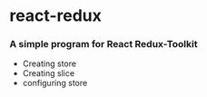 # react-redux
### A simple program for React Redux-Toolkit
- Creating store
- Creating slice
- configuring store
